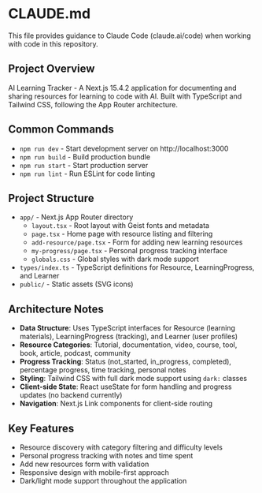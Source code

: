 # CLAUDE.md

This file provides guidance to Claude Code (claude.ai/code) when working with code in this repository.

## Project Overview

AI Learning Tracker - A Next.js 15.4.2 application for documenting and sharing resources for learning to code with AI. Built with TypeScript and Tailwind CSS, following the App Router architecture.

## Common Commands

- `npm run dev` - Start development server on http://localhost:3000
- `npm run build` - Build production bundle
- `npm run start` - Start production server
- `npm run lint` - Run ESLint for code linting

## Project Structure

- `app/` - Next.js App Router directory
  - `layout.tsx` - Root layout with Geist fonts and metadata
  - `page.tsx` - Home page with resource listing and filtering
  - `add-resource/page.tsx` - Form for adding new learning resources
  - `my-progress/page.tsx` - Personal progress tracking interface
  - `globals.css` - Global styles with dark mode support
- `types/index.ts` - TypeScript definitions for Resource, LearningProgress, and Learner
- `public/` - Static assets (SVG icons)

## Architecture Notes

- **Data Structure**: Uses TypeScript interfaces for Resource (learning materials), LearningProgress (tracking), and Learner (user profiles)
- **Resource Categories**: Tutorial, documentation, video, course, tool, book, article, podcast, community
- **Progress Tracking**: Status (not_started, in_progress, completed), percentage progress, time tracking, personal notes
- **Styling**: Tailwind CSS with full dark mode support using `dark:` classes
- **Client-side State**: React useState for form handling and progress updates (no backend currently)
- **Navigation**: Next.js Link components for client-side routing

## Key Features

- Resource discovery with category filtering and difficulty levels
- Personal progress tracking with notes and time spent
- Add new resources form with validation
- Responsive design with mobile-first approach
- Dark/light mode support throughout the application
